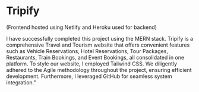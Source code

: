 # Tripify


(Frontend hosted using Netlify and Heroku used for backend)

I have successfully completed this project using the MERN stack. Tripify is a comprehensive Travel and Tourism website that offers convenient features such as Vehicle Reservations, Hotel Reservations, Tour Packages, Restaurants, Train Bookings, and Event Bookings, all consolidated in one platform. To style our website, I employed Tailwind CSS. We diligently adhered to the Agile methodology throughout the project, ensuring efficient development. Furthermore, I leveraged GitHub for seamless system integration."






